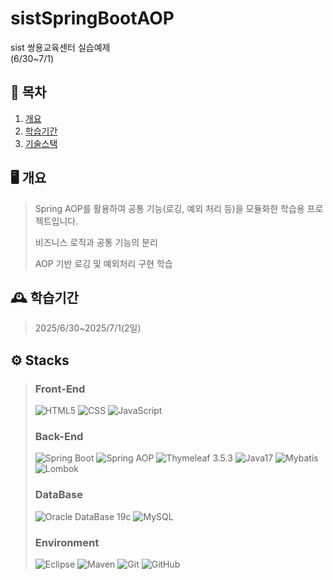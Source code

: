 # sistSpringBootAOP
sist 쌍용교육센터 실습예제
<br>
(6/30~7/1)

## 📌 목차
1. [개요](#-개요)
2. [학습기간](#-학습기간)
3. [기술스택](#-Stacks)

## 🖥️ 개요
> Spring AOP를 활용하여 공통 기능(로깅, 예외 처리 등)을 모듈화한 학습용 프로젝트입니다.
> 
> 비즈니스 로직과 공통 기능의 분리
> 
> AOP 기반 로깅 및 예외처리 구현 학습

## 🕰️ 학습기간
> 2025/6/30~2025/7/1(2일)
>

## ⚙️ Stacks
> ### Front-End
> 
> ![HTML5](https://img.shields.io/badge/html5-%23E34F26.svg?style=for-the-badge&logo=html5&logoColor=white)
> ![CSS](https://img.shields.io/badge/css-%231572B6.svg?style=for-the-badge&logo=css&logoColor=white)
> ![JavaScript](https://img.shields.io/badge/javascript-%23323330.svg?style=for-the-badge&logo=javascript&logoColor=%23F7DF1E)
> 
> ### Back-End
>
> ![Spring Boot](https://img.shields.io/badge/Spring%20Boot-%236DB33F.svg?style=for-the-badge&logo=spring&logoColor=white)
> ![Spring AOP](https://img.shields.io/badge/Spring%20Boot-%236DB33F.svg?style=for-the-badge&logo=spring&logoColor=white)
> ![Thymeleaf 3.5.3](https://img.shields.io/badge/Thymeleaf%203.5.3-%23005C0F.svg?style=for-the-badge&logo=Thymeleaf&logoColor=white)
> ![Java17](https://img.shields.io/badge/java17-%23ED8B00.svg?style=for-the-badge&logo=openjdk&logoColor=white)
> ![Mybatis](https://img.shields.io/badge/Mybatis-FFFFFF?style=for-the-badge&logo=Mybatis&logoColor=#7D929E)
> ![Lombok](https://img.shields.io/badge/Lombok-%23CC0000.svg?style=for-the-badge&logo=ruby-on-rails&logoColor=white)
> 
> ### DataBase
> 
> ![Oracle DataBase 19c](https://img.shields.io/badge/Oracle%20DataBase%2019c-F80000?style=for-the-badge&logo=oracle&logoColor=white)
> ![MySQL](https://img.shields.io/badge/mysql-4479A1.svg?style=for-the-badge&logo=mysql&logoColor=white)
>
> ### Environment
> 
> ![Eclipse](https://img.shields.io/badge/Eclipse-FE7A16.svg?style=for-the-badge&logo=Eclipse&logoColor=white)
> ![Maven](https://img.shields.io/badge/Maven-C71A36.svg?style=for-the-badge&logo=apachemaven&logoColor=white)
> ![Git](https://img.shields.io/badge/git-%23F05033.svg?style=for-the-badge&logo=git&logoColor=white)
> ![GitHub](https://img.shields.io/badge/github-%23121011.svg?style=for-the-badge&logo=github&logoColor=white)
> 

